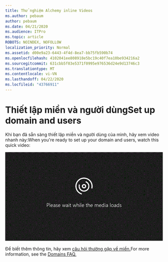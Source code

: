 ```yaml
---
title: Thử nghiệm Alchemy inline Videos
ms.author: pebaum
author: pebaum
ms.date: 04/21/2020
ms.audience: ITPro
ms.topic: article
ROBOTS: NOINDEX, NOFOLLOW
localization_priority: Normal
ms.assetid: d00e9a23-6443-4f4d-8ea7-bb75fb590b74
ms.openlocfilehash: 4102041ee808918e5bc19c40f7ea10be934216a2
ms.sourcegitcommit: 631cbb5f03e5371f0995e976536d24e9d13746c3
ms.translationtype: MT
ms.contentlocale: vi-VN
ms.lasthandoff: 04/22/2020
ms.locfileid: "43766911"
---
```

# <a name="set-up-domain-and-users"></a><span data-ttu-id="f25db-102">Thiết lập miền và người dùng</span><span class="sxs-lookup"><span data-stu-id="f25db-102">Set up domain and users</span></span>

<span data-ttu-id="f25db-103">Khi bạn đã sẵn sàng thiết lập miền và người dùng của mình, hãy xem video nhanh này:</span><span class="sxs-lookup"><span data-stu-id="f25db-103">When you're ready to set up your domain and users, watch this quick video:</span></span>
  
![Trình duyệt của bạn không hỗ trợ video.](media/MSN_Video_Widget.gif)
  
<span data-ttu-id="f25db-106">Để biết thêm thông tin, hãy xem [câu hỏi thường gặp về miền.](https://docs.microsoft.com/office365/admin/setup/domains-faq)</span><span class="sxs-lookup"><span data-stu-id="f25db-106">For more information, see the [Domains FAQ.](https://docs.microsoft.com/office365/admin/setup/domains-faq)</span></span>